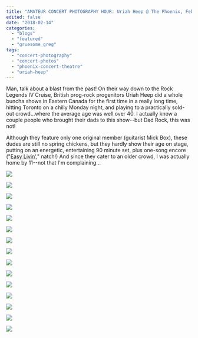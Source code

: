```yaml
---
title: "AMATEUR CONCERT PHOTOGRAPHY HOUR: Uriah Heep @ The Phoenix, February 12, 2019"
edited: false
date: "2018-02-14"
categories:
  - "blogs"
  - "featured"
  - "gruesome_greg"
tags:
  - "concert-photography"
  - "concert-photos"
  - "phoenix-concert-theatre"
  - "uriah-heep"
---
```


Man, talk about a blast from the past! On their way down to the Rock Legends IV Cruise, British prog-rock progenitors Uriah Heep did a whole buncha shows in Eastern Canada for the first time in a really long time, hitting Toronto on a chilly Monday night, and playing to a practically sold-out crowd...where the average age was well over 40. I actually know a couple people who brought their dads to this show--but Dad Rock, this was not!

Although they feature only one original member (guitarist Mick Box), these dudes are still no spring chickens, but they hardly show their age on stage, putting on an energetic, entertaining 90 minute set, plus one-song encore ("[Easy Livin'](https://www.youtube.com/watch?v=DKxZY0DIxIk)," natch!) And since they cater to an older crowd, I was actually home by 11--not that I'm complaining...

[![](https://hellbound.ca/wp-content/uploads/2018/02/IMG_0325-1024x768.jpg)](https://hellbound.ca/wp-content/uploads/2018/02/IMG_0325.jpg)

[![](https://hellbound.ca/wp-content/uploads/2018/02/IMG_0316-1024x768.jpg)](https://hellbound.ca/wp-content/uploads/2018/02/IMG_0316.jpg)

[![](https://hellbound.ca/wp-content/uploads/2018/02/IMG_0319.jpg)](https://hellbound.ca/wp-content/uploads/2018/02/IMG_0319.jpg)

[![](https://hellbound.ca/wp-content/uploads/2018/02/IMG_0330.jpg)](https://hellbound.ca/wp-content/uploads/2018/02/IMG_0330.jpg)

[![](https://hellbound.ca/wp-content/uploads/2018/02/IMG_0334-1024x768.jpg)](https://hellbound.ca/wp-content/uploads/2018/02/IMG_0334.jpg)

[![](https://hellbound.ca/wp-content/uploads/2018/02/IMG_0336.jpg)](https://hellbound.ca/wp-content/uploads/2018/02/IMG_0336.jpg)

[![](https://hellbound.ca/wp-content/uploads/2018/02/IMG_0339-1024x768.jpg)](https://hellbound.ca/wp-content/uploads/2018/02/IMG_0339.jpg)

[![](https://hellbound.ca/wp-content/uploads/2018/02/IMG_0341.jpg)](https://hellbound.ca/wp-content/uploads/2018/02/IMG_0341.jpg)

[![](https://hellbound.ca/wp-content/uploads/2018/02/IMG_0348.jpg)](https://hellbound.ca/wp-content/uploads/2018/02/IMG_0348.jpg)

[![](https://hellbound.ca/wp-content/uploads/2018/02/IMG_0350-1024x768.jpg)](https://hellbound.ca/wp-content/uploads/2018/02/IMG_0350.jpg)

[![](https://hellbound.ca/wp-content/uploads/2018/02/IMG_0353.jpg)](https://hellbound.ca/wp-content/uploads/2018/02/IMG_0353.jpg)

[![](https://hellbound.ca/wp-content/uploads/2018/02/IMG_0355.jpg)](https://hellbound.ca/wp-content/uploads/2018/02/IMG_0355.jpg)

[![](https://hellbound.ca/wp-content/uploads/2018/02/IMG_0359-1024x768.jpg)](https://hellbound.ca/wp-content/uploads/2018/02/IMG_0359.jpg)

[![](https://hellbound.ca/wp-content/uploads/2018/02/IMG_0367-1024x768.jpg)](https://hellbound.ca/wp-content/uploads/2018/02/IMG_0367.jpg)

[![](https://hellbound.ca/wp-content/uploads/2018/02/IMG_0369-1024x768.jpg)](https://hellbound.ca/wp-content/uploads/2018/02/IMG_0369.jpg)
